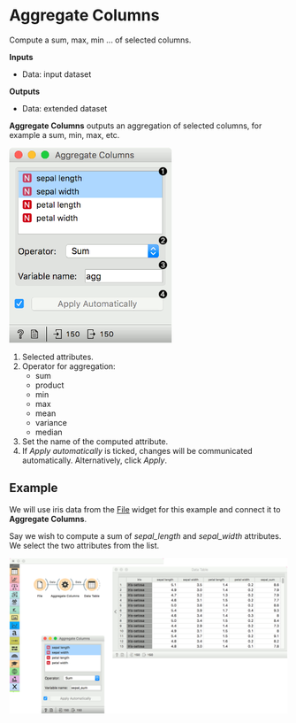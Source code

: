 Aggregate Columns
=================

Compute a sum, max, min ... of selected columns.

**Inputs**

- Data: input dataset

**Outputs**

- Data: extended dataset

**Aggregate Columns** outputs an aggregation of selected columns, for example a sum, min, max, etc.

![](images/AggregateColumns.png)

1. Selected attributes.
2. Operator for aggregation:
   - sum
   - product
   - min
   - max
   - mean
   - variance
   - median
3. Set the name of the computed attribute.
4. If *Apply automatically* is ticked, changes will be communicated automatically. Alternatively, click *Apply*.

Example
-------

We will use iris data from the [File](../data/file.md) widget for this example and connect it to **Aggregate Columns**.

Say we wish to compute a sum of *sepal_length* and *sepal_width* attributes. We select the two attributes from the list.

![](images/AggregateColumns-Example.png)
